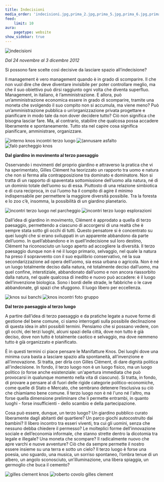 ```yaml
---
title: Indecisioni
media_order: 'indecisioni.jpg,prima_2.jpg,prima_5.jpg,prima_6.jpg,prima_8.jpg,prima_4.jpg,prima_7.jpg,prima_1.jpg,prima_9.jpg,prima_3.jpg'
feed:
    limit: 10
aura:
    pagetype: website
show_sidebar: true
---
```


![indecisioni](indecisioni.jpg "indecisioni")

_Dal 24 novembre al 3 dicembre 2012_


Si possono fare scelte così decisive da lasciare spazio all’indecisione?

Il management è vero management quando è in grado di scomparire. Il che non vuol dire che deve diventare invisibile per poter controllare meglio, ma che il suo obiettivo può dirsi raggiunto ogni volta che diventa superfluo.
Management, in italiano, è l’amministrazione. E allora, può un’amministrazione economica essere in grado di scomparire, tramite una moneta che svolgendo il suo compito non si accumula, ma viene meno? Può un’amministrazione pubblica o un’organizzazione privata progettare e pianificare in modo tale da non dover decidere tutto?
Ciò non significa che bisogna lasciar fare. Ma, al contrario, stabilire che qualcosa possa accadere liberamente e spontaneamente.
Tutto sta nel capire cosa significa pianificare, amministrare, organizzare.

![interno knos incontri terzo luogo](interno-knos-incontri-terzo-luogo.jpg "interno knos incontri terzo luogo")
![(annusare asfalto](annusare_asfalto.jpg "annusare l'asfalto")
![falò parcheggio knos](falo-parcheggio-knos.jpg "Falò nel parcheggio")

**Dal giardino in movimento al terzo paesaggio**

Osservando i movimenti del proprio giardino e attraverso la pratica che vi ha sperimentato, Gilles Clément ha teorizzato un rapporto tra uomo e natura che non si ferma alla contrapposizione tra dominato e dominatore. Non si tratta di un rapporto di spaventata sottomissione dell’uomo alla natura, né di un dominio totale dell’uomo su di essa. Piuttosto di una relazione simbiotica e di cura reciproca, in cui l’uomo ha il compito di agire il minimo indispensabile per permettere la maggiore diversità possibile.
Tra la foresta e lo zoo c’è, insomma, la possibilità di un giardino planetario.

![incontri terzo luogo nel parcheggio](incontri-terzo-luogo_nel-parcheggio.jpg " Incontri del Terzo Luogo, nel parcheggio")
![incontri terzo luogo esplorazioni](incontri-terzo-luogo-esplorazioni.jpg "Esplorazioni")

Dall’idea di giardino in movimento, Clément è approdato a quella di terzo paesaggio, permettendo a ciascuno di accorgersi di una realtà che è sempre stata sotto gli occhi di tutti. Questo pensatore si è concentrato su quei luoghi che si erano sviluppati in un apparente abbandono da parte dell’uomo. In quell’abbandono e in quell’indecisione sul loro destino, Clément ha riconosciuto un luogo aperto ad accogliere la diversità.
Il terzo paesaggio dunque non è né il luogo primario, selvaggio, nel quale la natura ha preso il sopravvento con il suo equilibrio conservativo, né la sua secondarizzazione ad opera dell’uomo, sia essa urbana o agricola. Non è né un luogo totalmente deciso dalla natura, né totalmente deciso dall’uomo, ma quel confine, interstiziale, abbandonato dall’uomo e non ancora riassorbito dalla natura, nel quale qualcosa di inedito e nuovo può accadere: è il luogo dell’invenzione biologica. Sono i bordi delle strade, le fabbriche o le cave abbandonate, gli spazi che sfuggono. Il luogo libero per eccellenza.

![knos sui banchi](knos-sui_banchi.jpg )
![knos incontri foto gruppo](knos-incontri-foto-gruppo.jpg "Foto di gruppo")

**Dal terzo paesaggio al terzo luogo**

A partire dall’idea di terzo paesaggio e da pratiche legate a nuove forme di gestione del bene comune, ci siamo interrogati sulla possibile declinazione di questa idea in altri possibili termini.
Pensiamo che si possano vedere, con gli occhi, dei terzi luoghi, alcuni spazi della città, dove non tutto è già deciso, dove non tutto è totalmente caotico e selvaggio, ma dove nemmeno tutto è già organizzato e pianificato.

È in questi termini ci piace pensare le Manifatture Knos.
Dei luoghi dove una minima cura basta a lasciare spazio alla spontaneità, all’invenzione e all’innovazione. Si tratta, per dirla con Gilles Clément, di dare dignità politica all'indecisione.
In fondo, il terzo luogo non è un luogo fisico, ma un luogo politico (o forse anche esistenziale: un'apertura immediata che può provocarsi in qualunque momento nella vita di ciascuno).
Si tratta, in fondo, di provare a pensare al di fuori delle rigide categorie politico-economiche, come quelle di Stato e Mercato, che sembrano detenere l’esclusiva su ciò che chiamiamo bene comune. Il terzo luogo non è né l'uno né l'altro, ma forse quella dimensione preliminare che li permette entrambi, in quanto luoghi - forse insufficienti - dello scambio e della partecipazione.

Cosa può essere, dunque, un terzo luogo? Un giardino pubblico curato liberamente dagli abitanti del quartiere? Un parco giochi autocostruito dai bambini? Il libero incontro tra esseri viventi, tra cui gli uomini, senza che nessuno debba chiedere il permesso? Le molteplici forme dell’innovazione sociale e dell’economia informale, che stanno strette dentro la dicotomia tra legale e illegale? Una moneta che scompare? Il radicalmente nuovo che apre varchi e nuove avventure? Ciò che da sempre permette il nostro essere insieme su una terra e sotto un cielo?
Il terzo luogo è forse una poesia, uno sguardo, una musica, un sorriso spontaneo, l’ombra tenue di un albero, un angolo sconosciuto, un’illuminazione, una libera spiaggia, un germoglio che buca il cemento?

![gilles clement knos](gilles_clement_knos.jpg "Gilles Clèment al Knos")
![roberto covolo gilles clement](roberto-covolo_gilles-clement.jpg "Roberto Covolo e Gilles Clèment")
